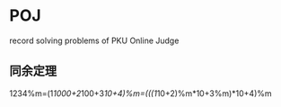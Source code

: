 # POJ
record solving problems of PKU Online Judge

## 同余定理
1234%m=(1*1000+2*100+3*10+4)%m=(((1*10+2)%m*10+3%m)*10+4)%m

